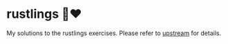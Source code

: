 # rustlings 🦀❤️

My solutions to the rustlings exercises. Please refer to [upstream](https://github.com/rust-lang/rustlings) for details.
